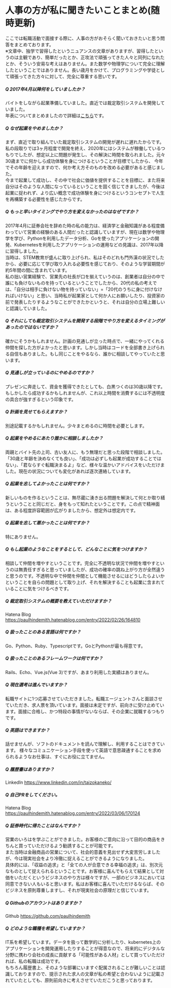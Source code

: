 # 人事の方が私に聞きたいことまとめ(随時更新)
ここでは転職活動で面接する際に、人事の方がおそらく聞いておきたいと思う問答をまとめております。<br>
※文章中、独学で習得したというニュアンスの文章がありますが、習得したというのは主観であり、簡単だったとか、正攻法で頑張ってきた人々と同列になれたとか、そういう安易な考えはありません。また数学や物理学について完全に理解したということではありません。長い歳月をかけて、プログラミングや学徒として頑張ってきた方々に対して、完全に尊重する思いです。<br>

##### Q 2017年4月以降何をしていましたか？
バイトをしながら起業準備していました。直近では裁定取引システムを開発していました。<br>
年表についてまとめましたので詳細は[こちら](https://paulhindemith.hatenablog.com/entry/2022/02/28/175758)です。

##### Q なぜ起業をやめましたか？
まず、直近で取り組んでいた裁定取引システムの開発が遅れに遅れたからです。<br>
私の段取りでは3ヶ月程度で開発を終え、2020年にはシステムが稼働しているつもりでしたが、想定以上に問題が発生し、その解決に時間を取られました。元々30歳までに何かしら成功体験を身につけるということが目標でしたから、
今年でその年齢を迎えますので、何か考え方そのものを改める必要があると感じました。<br>
今まで起業して成功し、その中で社会に価値を提供することを目標に、また将来自分はそのような人間になっているということを固く信じてきましたが、今後は起業に捉われず、より広い概念で成功体験を身につけるというコンセプトで人生を再構築する必要性を感じたからです。

##### Q もっと早いタイミングでやり方を変えなかったのはなぜですか？
2017年4月に証券会社を辞めた時の私の能力は、経済学と金融知識がある程度備わっていて営業の経験のある人間だったと認識していますが、現在は数学や物理学を学び、Pythonを利用したデータ分析、Goを使ったアプリケーションの開発、Kubernetesを利用したアプリケーションの運用などの見識は、2017年以降に習得しました。<br>
当時は、STEM教育が盛んに取り上げられ、私はそのどれも門外漢の状況でしたから、必要に応じて学び取り入れる必要性を感じており、そのような学習期間が約5年間の間に含まれています。<br>
私の拙い営業経験で、営業先の社長が口を揃えていうのは、創業者は自分の中で誰にも負けないものを持っているということでしたから、20代の私の考えでは、「自分は相手に負けない物を持っていない」=「20代のうちに身に付けなければいけない」と思い、当時私が起業家として何か人にお願いしたり、投資家の前で発表したりするようなことができたかというと、それは自分の立場上難しいと認識していました。

##### Q それにしても裁定取引システムを開発する段階でやり方を変えるタイミングがあったのではないですか？
確かにそうかもしれません。計画の見通しが立った時点で、一緒にやってくれる仲間を探した方がよかったと思います。しかし当時はコードを全部書き上げられる自信もありました。もし同じことをやるなら、誰かに相談してやっていたと思います。

##### Q 見通しが立っているのにやめるのですか？
プレゼンに奔走して、資金を獲得できたとしても、白黒つくのは30歳以降です。もしかしたら成功するかもしれませんが、これ以上時間を消費するには不透明度の具合が強すぎるという印象です。

##### Q 計画を見せてもらえますか？
別途記載するかもしれません。少々まとめるのに時間を必要とします。
<!-- TODO 計画書を作成する -->

##### Q 起業をやめるにあたり誰かに相談しましたか？
両親とバイト先の上司、古い友人に、もう無理だと思った段階で相談しました。「30歳と年齢を決めなくても良い」、「成功は必ずしも起業が成功することではない」、「君ならすぐ転職決まるよ」など、様々な温かいアドバイスをいただけました。現在の状況についても変化があれば逐次連絡しています。

##### Q 起業を志してよかったことは何ですか？
新しいものを作るということは、無尽蔵に湧き出る問題を解決して何とか取り繕うということと同じだと、身をもって知れたということです。この点で精神面は、ある程度許容範囲が広がりましたから、想定外は想定内です。

##### Q 起業を志して悪かったことは何ですか？
特にありません。

##### Q もし起業のようなことをするとして、どんなことに気をつけますか？
相談して仲間を増やすということです。完全に不透明な状況で仲間を増やすというのは無責任すぎると思っていましたが、成功の確率の跳ね上がり方が全然違うと思うのです。不透明な中で仲間を仲間として機能させるにはどうしたらよいかということを自らの問題として取り上げ、それを解決することも起業に含まれていることに気をつけるべきです。

##### Q 裁定取引システムの概要を教えていただけますか？
Hatena Blog https://paulhindemith.hatenablog.com/entry/2022/02/26/164810

##### Q 扱ったことのある言語は何ですか？
Go、Python、Ruby、Typescriptです。GoとPythonが最も得意です。

##### Q 扱ったことのあるフレームワークは何ですか？
Rails、Echo、Vue.js(Vue 3)ですが、あまり利用した実績はありません。

##### Q 現在選考は進んでいますか？
転職サイトに1つ応募させていただきました。転職エージェントさんと面談させていただき、求人票を頂いています。面接は未定ですが、前向きに受け止めています。面接に合格し、かつ特段の事情がないならば、その企業に就職するつもりです。

##### Q 英語はできますか？
話せませんが、ソフトのドキュメントを読んで理解し、利用することはできています。
様々なコミュニケーション手段を使って英語で意思疎通することを求められるようなお仕事は、すぐにお役に立てません。

##### Q 履歴書はありますか？
LinkedIn https://www.linkedin.com/in/taizokaneko/

##### Q 自己PRをしてください。
Hatena Blog https://paulhindemith.hatenablog.com/entry/2022/03/06/170124

##### Q 証券時代に得たことはなんですか？
営業のいろはを学ぶことができました。お客様のご意向に沿って目的の商品をきちんと買っていただけるよう勧誘することが可能です。<br>
また当時は金融商品の営業について、社会的意義を見出せず大変苦労しましたが、今は現実社会をより冷徹に捉えることができるようになりました。<br>
具体的には、「収益の追求」と「全ての人が合意できる幸福の追求」は、別次元なものとして捉えられるということです。お客様に喜んでもらえて結果として対価をいただくというビジネスのやり方は様々ですが、一部のビジネスにおいては同意できない人もいると思います。私はお客様に喜んでいただけるならば、そのビジネスを原則尊重しますし、それが現実社会の原理だと信じています。

##### Q Githubのアカウントはありますか？
Github https://github.com/paulhindemith

##### Q どのような職種を希望していますか？
IT系を希望しています。データを扱って数学的に分析したり、kubernetes上のアプリケーションを開発運用したりすることが得意なので、将来的にデジタルな分野に携わり会社の成長に貢献する「可能性がある人材」として買っていただければ、私の転職は成功です。<br>
もちろん履歴書上、そのような部署にいますぐ配属されることが難しいことは認識しておりますので、提示された求人の文章が私の希望と合わないように記載されていたとしても、原則前向きに考えさせていただこうと思っております。<br>

